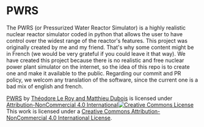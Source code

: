 # PWRS
The PWRS (or Pressurized Water Reactor Simulator) is a highly realistic nuclear reactor simulator coded in python that allows the user to have control over the widest range of the reactor's features.
This project was originally created by me and my friend. That's why some content might be in French (we would be very grateful if you could leave it that way).
We have created this project because there is no realistic and free nuclear power plant simulator on the internet, 
so the idea of this repo is to create one and make it available to the public.
Regarding our commit and PR policy, we welcom any translation of the software, since the current one is a bad mix of english and french.
 <p xmlns:cc="http://creativecommons.org/ns#" xmlns:dct="http://purl.org/dc/terms/"><a property="dct:title" rel="cc:attributionURL" href="https://github.com/Hyperengined/PWRS">PWRS</a> by <a rel="cc:attributionURL dct:creator" property="cc:attributionName" href="https://github.com/Hyperengined">Théodore Le Roy and Matthieu Dubois</a> is licensed under <a href="http://creativecommons.org/licenses/by-nc/4.0/?ref=chooser-v1" target="_blank" rel="license noopener noreferrer" style="display:inline-block;">Attribution-NonCommercial 4.0 International
<a rel="license" href="http://creativecommons.org/licenses/by-nc/4.0/"><img alt="Creative Commons License" style="border-width:0" src="https://i.creativecommons.org/l/by-nc/4.0/88x31.png" /></a><br />This work is licensed under a <a rel="license" href="http://creativecommons.org/licenses/by-nc/4.0/">Creative Commons Attribution-NonCommercial 4.0 International License</a>.
